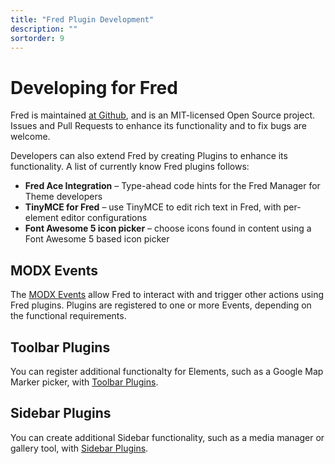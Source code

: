 ```yaml
---
title: "Fred Plugin Development"
description: ""
sortorder: 9
---
```


# Developing for Fred

Fred is maintained [at Github](https://github.com/modxcms/fred), and is an MIT-licensed Open Source project. Issues and Pull Requests to enhance its functionality and to fix bugs are welcome.

Developers can also extend Fred by creating Plugins to enhance its functionality. A list of currently know Fred plugins follows:

- **Fred Ace Integration** – Type-ahead code hints for the Fred Manager for Theme developers
- **TinyMCE for Fred** – use TinyMCE to edit rich text in Fred, with per-element editor configurations
- **Font Awesome 5 icon picker** – choose icons found in content using a Font Awesome 5 based icon picker

## MODX Events

The [MODX Events](modx_events.md) allow Fred to interact with and trigger other actions using Fred plugins. Plugins are registered to one or more Events, depending on the functional requirements.

## Toolbar Plugins

You can register additional functionalty for Elements, such as a Google Map Marker picker, with [Toolbar Plugins](toolbar_plugins.md).

## Sidebar Plugins

You can create additional Sidebar functionality, such as a media manager or gallery tool, with [Sidebar Plugins](sidebar_plugins.md).
